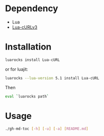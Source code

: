 # Dependency

- Lua
- [Lua-cURLv3](https://github.com/Lua-cURL/Lua-cURLv3)

# Installation

```bash
luarocks install Lua-cURL
```

<!-- luarocks install Lua-cURL --server=https://luarocks.org/dev -->

or for luajit:

```bash
luarocks --lua-version 5.1 install Lua-cURL
```

Then

```bash
eval `luarocks path`
```

# Usage

```bash
./gh-md-toc [-h] [-u] [-a] [README.md]
```
